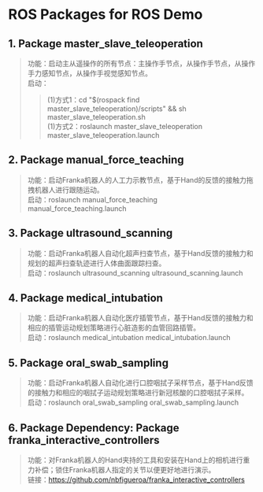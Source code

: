 # ROS Packages for ROS Demo

## 1. Package master_slave_teleoperation

> 功能：启动主从遥操作的所有节点：主操作手节点，从操作手节点，从操作手力感知节点，从操作手视觉感知节点。<br>
> 启动：
>> (1)方式1：cd "$(rospack find master_slave_teleoperation)/scripts" && sh master_slave_teleoperation.sh <br>
>> (1)方式2：roslaunch master_slave_teleoperation master_slave_teleoperation.launch

## 2. Package manual_force_teaching

> 功能：启动Franka机器人的人工力示教节点，基于Hand的反馈的接触力拖拽机器人进行跟随运动。<br>
> 启动：roslaunch manual_force_teaching manual_force_teaching.launch

## 3. Package ultrasound_scanning

> 功能：启动Franka机器人自动化超声扫查节点，基于Hand反馈的接触力和规划的超声扫查轨迹进行人体曲面跟踪扫查。<br>
> 启动：roslaunch ultrasound_scanning ultrasound_scanning.launch

## 4. Package medical_intubation

> 功能：启动Franka机器人自动化医疗插管节点，基于Hand反馈的接触力和相应的插管运动规划策略进行心脏造影的血管回路插管。<br>
> 启动：roslaunch medical_intubation medical_intubation.launch

## 5. Package oral_swab_sampling

> 功能：启动Franka机器人自动化进行口腔咽拭子采样节点，基于Hand反馈的接触力和相应的咽拭子运动规划策略进行新冠核酸的口腔咽拭子采样。<br>
> 启动：roslaunch oral_swab_sampling oral_swab_sampling.launch

## 6. Package Dependency: Package franka_interactive_controllers

> 功能：对Franka机器人的Hand夹持的工具和安装在Hand上的相机进行重力补偿；锁住Franka机器人指定的关节以便更好地进行演示。<br>
> 链接：https://github.com/nbfigueroa/franka_interactive_controllers
